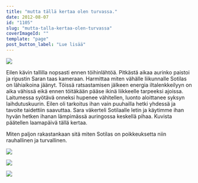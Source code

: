 ```yaml
---
title: "mutta tällä kertaa olen turvassa."
date: 2012-08-07
id: "1105"
slug: "mutta-talla-kertaa-olen-turvassa"
coverImageId: ""
template: "page"
post_button_label: "Lue lisää"
---
```


[![](/images/IMG_9400.jpg)](http://2.bp.blogspot.com/-CYYlEIFYSio/UCFyimpIlXI/AAAAAAAABA4/gxrV-V2N8oA/s1600/IMG_9400.jpg)

Eilen kävin tallilla nopsasti ennen töihinlähtöä. Pitkästä aikaa aurinko paistoi ja ripustin Saran taas kameraan. Harmittaa miten vähälle liikunnalle Sotilas on lähiaikoina jäänyt. Töissä ratsastamisen jälkeen energia iltalenkkeilyyn on aika vähissä eikä ennen töitäkään pääse ikinä liikkeelle tarpeeksi ajoissa. Laitumessa syötävä onneksi hupenee vähitellen, luonto aloittanee syksyn laihdutuskuurin. Eilen oli tarkoitus ihan vain puuhailla hetki yhdessä ja tavoite taidettiin saavuttaa. Sara väkerteli Sotilaalle letin ja käytimme ihan hyvän hetken ihanan lämpimässä auringossa keskellä pihaa. Kuvista päätellen laamapäivä tällä kertaa.

Miten paljon rakastankaan sitä miten Sotilas on poikkeuksetta niin rauhallinen ja turvallinen.

[![](/images/IMG_9543.jpg)](http://4.bp.blogspot.com/-gp7Doyb4PFc/UCFyuyOYPPI/AAAAAAAABBQ/FNeblnePnGM/s1600/IMG_9543.jpg)

[![](/images/IMG_9525.jpg)](http://3.bp.blogspot.com/-N-yt6mzjjJA/UCFyoidlZVI/AAAAAAAABBA/nOg-euOi_40/s1600/IMG_9525.jpg)

[![](/images/IMG_9603.jpg)](http://2.bp.blogspot.com/-f3r_vlO2a0U/UCFy35cUZQI/AAAAAAAABBo/7sdtYu0DG6w/s1600/IMG_9603.jpg)
